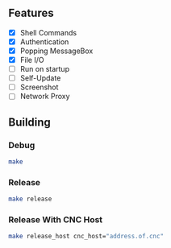 ## Features

- [x] Shell Commands
- [x] Authentication
- [x] Popping MessageBox
- [x] File I/O
- [ ] Run on startup
- [ ] Self-Update
- [ ] Screenshot
- [ ] Network Proxy

## Building

### Debug

```sh
make
```

### Release

```sh
make release
```

### Release With CNC Host

```sh
make release_host cnc_host="address.of.cnc"
```
